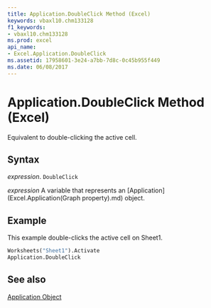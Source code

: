 ```yaml
---
title: Application.DoubleClick Method (Excel)
keywords: vbaxl10.chm133128
f1_keywords:
- vbaxl10.chm133128
ms.prod: excel
api_name:
- Excel.Application.DoubleClick
ms.assetid: 17958601-3e24-a7bb-7d8c-0c45b955f449
ms.date: 06/08/2017
---
```



# Application.DoubleClick Method (Excel)

Equivalent to double-clicking the active cell.


## Syntax

 _expression_. `DoubleClick`

 _expression_ A variable that represents an [Application](Excel.Application(Graph property).md) object.


## Example

This example double-clicks the active cell on Sheet1.


```vb
Worksheets("Sheet1").Activate 
Application.DoubleClick
```


## See also


[Application Object](Excel.Application(object).md)

